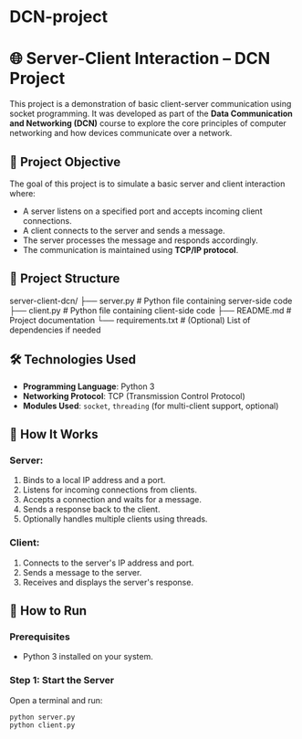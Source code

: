 # DCN-project
# 🌐 Server-Client Interaction – DCN Project

This project is a demonstration of basic client-server communication using socket programming. It was developed as part of the **Data Communication and Networking (DCN)** course to explore the core principles of computer networking and how devices communicate over a network.

## 📌 Project Objective

The goal of this project is to simulate a basic server and client interaction where:
- A server listens on a specified port and accepts incoming client connections.
- A client connects to the server and sends a message.
- The server processes the message and responds accordingly.
- The communication is maintained using **TCP/IP protocol**.

## 📁 Project Structure

server-client-dcn/
├── server.py # Python file containing server-side code
├── client.py # Python file containing client-side code
├── README.md # Project documentation
└── requirements.txt # (Optional) List of dependencies if needed

## 🛠️ Technologies Used

- **Programming Language**: Python 3
- **Networking Protocol**: TCP (Transmission Control Protocol)
- **Modules Used**: `socket`, `threading` (for multi-client support, optional)

## 🧪 How It Works

### Server:
1. Binds to a local IP address and a port.
2. Listens for incoming connections from clients.
3. Accepts a connection and waits for a message.
4. Sends a response back to the client.
5. Optionally handles multiple clients using threads.

### Client:
1. Connects to the server's IP address and port.
2. Sends a message to the server.
3. Receives and displays the server's response.

## 🚀 How to Run

### Prerequisites
- Python 3 installed on your system.

### Step 1: Start the Server
Open a terminal and run:
```bash
python server.py
python client.py
